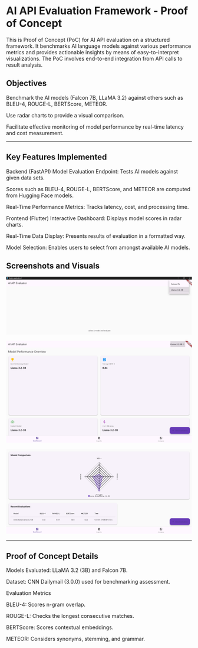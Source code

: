 # AI API Evaluation Framework - Proof of Concept
This is Proof of Concept (PoC) for AI API evaluation on a structured framework. It benchmarks AI language models against various performance metrics and provides actionable insights by means of easy-to-interpret visualizations. The PoC involves end-to-end integration from API calls to result analysis.

## Objectives

Benchmark the AI models (Falcon 7B, LLaMA 3.2) against others such as BLEU-4, ROUGE-L, BERTScore, METEOR.

Use radar charts to provide a visual comparison.

Facilitate effective monitoring of model performance by real-time latency and cost measurement.

---
##  Key Features Implemented
Backend (FastAPI)
Model Evaluation Endpoint: Tests AI models against given data sets.

Scores such as BLEU-4, ROUGE-L, BERTScore, and METEOR are computed from Hugging Face models.

Real-Time Performance Metrics: Tracks latency, cost, and processing time.

Frontend (Flutter)
Interactive Dashboard: Displays model scores in radar charts.

Real-Time Data Display: Presents results of evaluation in a formatted way.

Model Selection: Enables users to select from amongst available AI models.

## Screenshots and Visuals
![alt text](https://github.com/GANGSTER0910/apidash/blob/1110f4c61d8107decffcc85fdca6cbb5ee545791/doc/proposals/2025/gsoc/images/dashboard_image.png)

![alt text](https://github.com/GANGSTER0910/apidash/blob/9a30a61278cc99f2b09ff4f42b9ff13505c5eb26/doc/proposals/2025/gsoc/images/dashboard3.png)

![alt text](https://github.com/GANGSTER0910/apidash/blob/1104340895c2af41d264c7f4a707914ed59edff2/doc/proposals/2025/gsoc/images/results.png)

---
##  Proof of Concept Details
Models Evaluated: LLaMA 3.2 (3B) and Falcon 7B.

Dataset: CNN Dailymail (3.0.0) used for benchmarking assessment.

Evaluation Metrics

BLEU-4: Scores n-gram overlap.

ROUGE-L: Checks the longest consecutive matches.

BERTScore: Scores contextual embeddings.

METEOR: Considers synonyms, stemming, and grammar.

